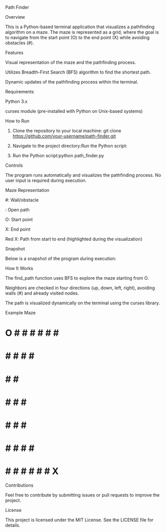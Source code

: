 Path Finder

Overview

This is a Python-based terminal application that visualizes a pathfinding algorithm on a maze. The maze is represented as a grid, where the goal is to navigate from the start point (O) to the end point (X) while avoiding obstacles (#).

Features

Visual representation of the maze and the pathfinding process.

Utilizes Breadth-First Search (BFS) algorithm to find the shortest path.

Dynamic updates of the pathfinding process within the terminal.

Requirements

Python 3.x

curses module (pre-installed with Python on Unix-based systems)

How to Run

1. Clone the repository to your local machine: git clone https://github.com/your-username/path-finder.git

2. Navigate to the project directory:Run the Python script:

3. Run the Python script:python path_finder.py

Controls

The program runs automatically and visualizes the pathfinding process. No user input is required during execution.

Maze Representation

#: Wall/obstacle

 : Open path

O: Start point

X: End point

Red X: Path from start to end (highlighted during the visualization)

Snapshot

Below is a snapshot of the program during execution:



How It Works

The find_path function uses BFS to explore the maze starting from O.

Neighbors are checked in four directions (up, down, left, right), avoiding walls (#) and already visited nodes.

The path is visualized dynamically on the terminal using the curses library.

Example Maze
# O # # # # # # #
#               #
#   # #     # # #
#   #       #   #
#   #   #   #   #
#   #   #   #   #
#   #   #   # # #
#               #
# # # # # # # X #

Contributions

Feel free to contribute by submitting issues or pull requests to improve the project.

License

This project is licensed under the MIT License. See the LICENSE file for details.
